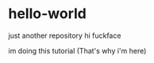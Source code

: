 # hello-world
just another repository
 hi fuckface
 
   im doing this tutorial (That's why i'm here)
   
